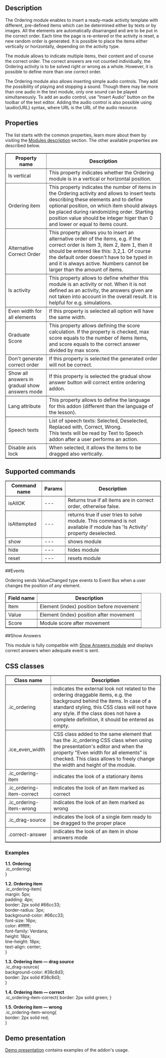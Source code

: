 ## Description
The Ordering module enables to insert a ready-made activity template with  different, pre-defined items which can be determined either by texts or by images. All the elements are automatically disarranged and are to be put in the correct order.  Each time the page is re-entered or the activity is reset, a new random order is generated. It is possible to place the items either vertically or horizontally, depending on the activity type. 

The module allows to indicate multiple items, their content and of course the correct order. The correct answers are not counted individually, the Ordering activity is to be solved right or wrong as a whole. However, it is possible to define more than one correct order.

The Ordering module also allows inserting simple audio controls. They add the possibility of playing and stopping a sound. Though there may be more than one audio in the text module, only one sound can be played simultaneously.
To add an audio control, use "Insert Audio" button on the toolbar of the text editor.
Adding the audio control is also possible using \audio{URL} syntax, where URL is the URL of the audio resource.

## Properties

The list starts with the common properties, learn more about them by visiting the [Modules description](https://www.mauthor.com/doc/en/page/Modules-description) section. The other available properties are described below.

<table border='1'>
<tbody>
    <tr>
        <th>Property name</th>
        <th>Description</th> 
    </tr>
    <tr>
        <td>Is vertical</td>
        <td>This property indicates whether the Ordering module is in a vertical or horizontal position.
        </td> 
    </tr>
    <tr>
        <td>Ordering item</td>
        <td>This property indicates the number of items in the Ordering activity and allows to insert texts describing these elements and to define optional position, on which item should always be placed during randomizing order. Starting position value should be integer higer than 0 and lower or equal to items count.
        </td> 
     </tr>
    <tr>
        <td>Alternative Correct Order</td>
        <td>This property allows you to insert an alternative order of the items, e.g. if the correct order is item 3, item 2, item 1, then it should be entered like this: 3,2,1. Of course the default order doesn't have to be typed in and it is always active. Numbers cannot be larger than the amount of items.
        </td> 
    </tr>
    <tr>
        <td>Is activity</td>
        <td>This property allows to define whether this module is an activity or not. When it is not defined as an activity, the answers given are not taken into account in the overall result. It is helpful for e.g. simulations.</td> 
    </tr>
    <tr>
        <td>Even width for all elements</td>
        <td>If this property is selected all option will have the same width.</td> 
    </tr>
    <tr>
        <td>Graduate Score</td>
        <td>This property allows defining the score calculation. If the property is checked, max score equals to the number of items items, and score equals to the correct answer divided by max score.</td> 
    </tr>
    <tr>
        <td>Don't generate correct order</td>
        <td>If this property is selected the generated order will not be correct.</td> 
    </tr>
    <tr>
        <td>Show all answers in gradual show answers mode</td>
        <td>If this property is selected the gradual show answer button will correct entire ordering addon.</td> 
    </tr>
    <tr>
        <td>Lang attribute</td>
        <td>This property allows to define the language for this addon (different than the language of the lesson).</td> 
    </tr>
    <tr>
        <td>Speech texts</td>
        <td>List of speech texts: Selected, Deselected, Replaced with, Correct, Wrong. <br />
This texts will be read by Text to Speech addon after a user performs an action.</td> 
    </tr>
    <tr>
        <td>Disable axis lock</td>
        <td>When selected, it allows the items to be dragged also vertically.</td> 
    </tr>
</tbody>
</table>

## Supported commands

<table border='1'>
<tbody>
    <tr>
        <th>Command name</th>
        <th>Params</th> 
        <th>Description</th> 
    </tr>
	<tr>
        <td>isAllOK</td>
        <td>---</td>
        <td>Returns true if all items are in correct order, otherwise false.</td>
    </tr>
    <tr>
        <td>isAttempted</td>
        <td>---</td>
        <td>returns true if user tries to solve module. This command is not available if module has 'Is Activity' property deselected.</td> 
    </tr>
    <tr>
        <td>show</td>
        <td>---</td>
        <td>shows module</td> 
    </tr>
    <tr>
        <td>hide</td>
        <td>---</td>
        <td>hides module</td> 
    </tr>
    <tr>
        <td>reset</td>
        <td>---</td>
        <td>resets module</td> 
    </tr>
</tbody>
</table>

##Events

Ordering sends ValueChanged type events to Event Bus when a user changes the position of any element.

<table border='1'>
    <tr>
        <th>Field name</th>
        <th>Description</th>
    </tr>
    <tr>
        <td>Item</td>
        <td>Element (index) position before movement</td>
    </tr>
    <tr>
        <td>Value</td>
        <td>Element (index) position after movement</td>
    </tr>
    <tr>
        <td>Score</td>
        <td>Module score after movement</td>
    </tr>
</table>

##Show Answers

This module is fully compatible with [Show Answers module](/doc/page/Show-Answers "Show Answers module") and displays correct answers when adequate event is sent.

## CSS classes

<table border='1'>
<tbody>
    <tr>
        <th>Class name</th>
        <th>Description</th> 
    </tr>
    <tr>
        <td>.ic_ordering </td>
        <td>indicates the external look not related to the ordering draggable items, e.g. the background behind                       
               the items. In case of a standard styling, this CSS class will not have any style. If the class does not   
               have a complete definition, it should be entered as empty.</td> 
    </tr>
    <tr>
        <td>.ice_even_width</td>
        <td>CSS class added to the same element that has the .ic_ordering CSS class when using the presentation's editor and when the property "Even width for all elements" is checked. This class allows to freely change the width and height of the module.</td> 
    </tr>
    <tr>
        <td>.ic_ordering-item </td>
        <td>indicates the look of a stationary items</td> 
    </tr>
    <tr>
        <td>.ic_ordering-item-correct</td>
        <td>indicates the look of an item marked as correct</td> 
    </tr>
    <tr>
        <td>.ic_ordering-item-wrong</td>
        <td>indicates the look of an item marked as wrong</td> 
    </tr>
    <tr>
        <td>.ic_drag-source</td>
        <td>indicates the look of a single item ready to be dragged to the proper place</td> 
    </tr>
    <tr>
        <td>.correct-answer</td>
        <td>indicates the look of an item in show answers mode</td> 
    </tr>
</tbody>
</table>

    
### Examples

   **1.1. Ordering**   
.ic_ordering{   
}   
  
**1.2. Ordering item**   
.ic_ordering-item{  
margin: 5px;  
padding: 4px;  
border: 2px solid #66cc33;   
border-radius: 3px;  
background-color: #66cc33;  
font-size: 16px;  
color: #ffffff;  
font-family: Verdana;  
height: 18px;  
line-height: 18px;  
text-align: center;  
}  
  
**1.3. Ordering item — drag source**       
.ic_drag-source{  
background-color: #38c8d3;  
border: 2px solid #38c8d3;  
}  
    
**1.4. Ordering item — correct**        
.ic_ordering-item-correct{ 
border: 2px solid green; 
}   
   
**1.5. Ordering item — wrong**     
.ic_ordering-item-wrong{  
border: 2px solid red;  
}  

## Demo presentation
[Demo presentation](/embed/5414091897176064 "Demo presentation") contains examples of the addon's usage.                                         